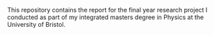 This repository contains the report for the final year research project I conducted as part of my integrated masters degree in Physics at the University of Bristol.
